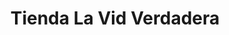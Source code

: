 ---
title: "Tienda La Vid Verdadera"
url: /mazatenango/tienda-la-vid-verdadera/
shop: Lebensmittel
---